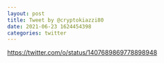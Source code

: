 ```yaml
--- 
layout: post 
title: Tweet by @cryptokiazzi80 
date: 2021-06-23 1624454398 
categories: twitter 
--- 
```

https://twitter.com/o/status/1407689869778898948